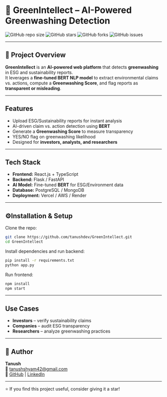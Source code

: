 # 🌿 GreenIntellect – AI-Powered Greenwashing Detection

![GitHub repo size](https://img.shields.io/github/repo-size/tanushdev/GreenIntellect)
![GitHub stars](https://img.shields.io/github/stars/tanushdev/GreenIntellect?style=social)
![GitHub forks](https://img.shields.io/github/forks/tanushdev/GreenIntellect?style=social)
![GitHub issues](https://img.shields.io/github/issues/tanushdev/GreenIntellect)

---

## 📝 Project Overview
**GreenIntellect** is an **AI-powered web platform** that detects **greenwashing** in ESG and sustainability reports.  
It leverages a **fine-tuned BERT NLP model** to extract environmental claims vs. actions, compute a **Greenwashing Score**, and flag reports as **transparent or misleading**.  

---

## Features
- Upload ESG/Sustainability reports for instant analysis  
- AI-driven claim vs. action detection using **BERT**  
- Generate a **Greenwashing Score** to measure transparency  
- YES/NO flag on greenwashing likelihood  
- Designed for **investors, analysts, and researchers**  

---

## Tech Stack
- **Frontend:** React.js + TypeScript  
- **Backend:** Flask / FastAPI  
- **AI Model:** Fine-tuned **BERT** for ESG/Environment data  
- **Database:** PostgreSQL / MongoDB  
- **Deployment:** Vercel / AWS / Render  

---

## ⚙Installation & Setup
Clone the repo:
```bash
git clone https://github.com/tanushdev/GreenIntellect.git
cd GreenIntellect
```

Install dependencies and run backend:
```bash
pip install -r requirements.txt
python app.py
```

Run frontend:
```bash
npm install
npm start
```

---

## Use Cases
- **Investors** – verify sustainability claims  
- **Companies** – audit ESG transparency  
- **Researchers** – analyze greenwashing practices  

---

## 👤 Author
**Tanush**  
📧 tanushshyam42@gmail.com  
🔗 [GitHub](https://github.com/tanushdev) | [LinkedIn](https://www.linkedin.com/in/tanushshyam/)  

---
⭐ If you find this project useful, consider giving it a star!
